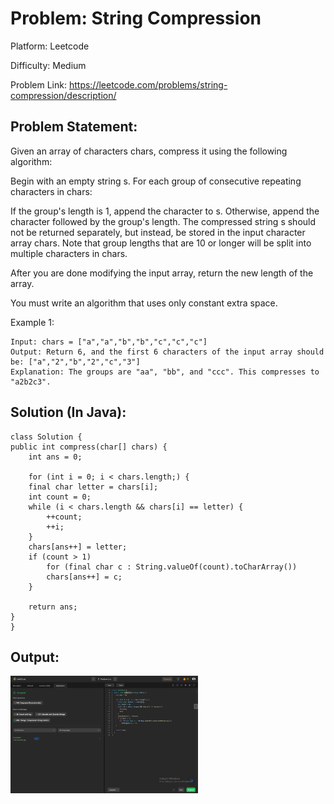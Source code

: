 # Problem: String Compression

Platform: Leetcode

Difficulty: Medium

Problem Link: https://leetcode.com/problems/string-compression/description/

## Problem Statement:

Given an array of characters chars, compress it using the following algorithm:

Begin with an empty string s. For each group of consecutive repeating characters in chars:

If the group's length is 1, append the character to s.
Otherwise, append the character followed by the group's length.
The compressed string s should not be returned separately, but instead, be stored in the input character array chars. Note that group lengths that are 10 or longer will be split into multiple characters in chars.

After you are done modifying the input array, return the new length of the array.

You must write an algorithm that uses only constant extra space.

Example 1:

    Input: chars = ["a","a","b","b","c","c","c"]
    Output: Return 6, and the first 6 characters of the input array should be: ["a","2","b","2","c","3"]
    Explanation: The groups are "aa", "bb", and "ccc". This compresses to "a2b2c3".

## Solution (In Java):

    class Solution {
    public int compress(char[] chars) {
        int ans = 0;

        for (int i = 0; i < chars.length;) {
        final char letter = chars[i];
        int count = 0;
        while (i < chars.length && chars[i] == letter) {
            ++count;
            ++i;
        }
        chars[ans++] = letter;
        if (count > 1)
            for (final char c : String.valueOf(count).toCharArray())
            chars[ans++] = c;
        }

        return ans;
    }
    }

## Output:
<img
  src="Output.png"
  alt="Alt text"
  title="Optional title"
  style="display: inline-block; margin: 0 auto; max-width: 300px">








